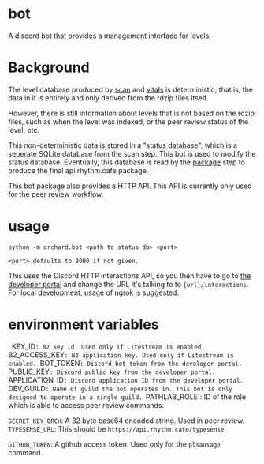 # bot

A discord bot that provides a management interface for levels.

# Background

The level database produced by [scan](../scan/README.md) and [vitals](../vitals/README.md) is
deterministic; that is, the data in it is entirely and only derived from the rdzip files itself.

However, there is still information about levels that is not based on the rdzip files, such as
when the level was indexed, or the peer review status of the level, etc.

This non-deterministic data is stored in a "status database", which is a seperate SQLite database
from the scan step. This bot is used to modify the status database. Eventually, this database is
read by the [package](../scan/README.md) step to produce the final api.rhythm.cafe package.

This bot package also provides a HTTP API. This API is currently only used for the peer review
workflow.

# usage

`python -m orchard.bot <path to status db> <port>`

`<port> defaults to 8000 if not given.`

This uses the Discord HTTP interactions API, so you then have to go to [the developer portal](https://discord.com/developers/applications)
and change the URL it's talking to to `{url}/interactions`. For local development, usage of
[ngrok](https://ngrok.com/) is suggested.

# environment variables

`
`KEY_ID`: B2 key id. Used only if Litestream is enabled.
`B2_ACCESS_KEY`: B2 application key. Used only if Litestream is enabled.
`BOT_TOKEN`: Discord bot token from the developer portal.
`PUBLIC_KEY`: Discord public key from the developer portal.
`APPLICATION_ID`: Discord application ID from the developer portal.
`DEV_GUILD`: Name of guild the bot operates in. This bot is only designed to operate in a single guild.
`PATHLAB_ROLE`: ID of the role which is able to access peer review commands.

`SECRET_KEY_ORCH`: A 32 byte base64 encoded string. Used in peer review.
`TYPESENSE_URL`: This should be `https://api.rhythm.cafe/typesense`

`GITHUB_TOKEN`: A github access token. Used only for the `plsausage` command.

